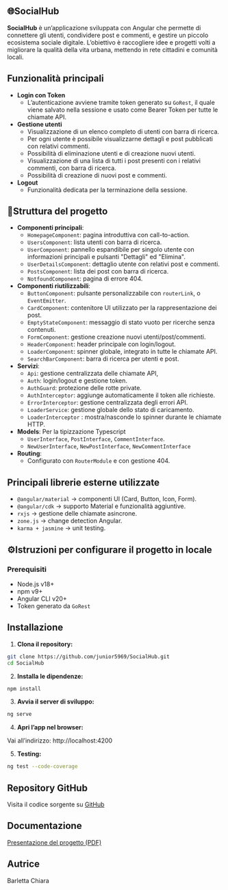 ## 🌐SocialHub

**SocialHub** è un’applicazione sviluppata con Angular che permette di connettere gli utenti, condividere post e commenti, e gestire un piccolo ecosistema sociale digitale.
L’obiettivo è raccogliere idee e progetti volti a migliorare la qualità della vita urbana, mettendo in rete cittadini e comunità locali.


## Funzionalità principali

- **Login con Token**
   - L’autenticazione avviene tramite token generato su `GoRest`, il quale viene salvato nella sessione e usato come Bearer Token per tutte le chiamate API.
- **Gestione utenti**
   - Visualizzazione di un elenco completo di utenti con barra di ricerca.
   - Per ogni utente è possibile visualizzarne dettagli e post pubblicati con relativi commenti.
   - Possibilità di eliminazione utenti e di creazione nuovi utenti.
   - Visualizzazione di una lista di tutti i post presenti con i relativi commenti, con barra di ricerca.
   - Possibilità di creazione di nuovi post e commenti.
- **Logout**
   - Funzionalità dedicata per la terminazione della sessione.


## 📂Struttura del progetto 

- **Componenti principali**: 
  - `HomepageComponent`: pagina introduttiva con call-to-action.
  - `UsersComponent`: lista utenti con barra di ricerca.
  - `UserComponent`: pannello espandibile per singolo utente con informazioni principali e pulsanti "Dettagli" ed "Elimina".
  - `UserDetailsComponent`: dettaglio utente con relativi post e commenti.
  - `PostsComponent`: lista dei post con barra di ricerca.
  - `NotfoundComponent`: pagina di errore 404.
- **Componenti riutilizzabili**:
  - `ButtonComponent`: pulsante personalizzabile con `routerLink`, o `EventEmitter`.
  - `CardComponent`: contenitore UI utilizzato per la rappresentazione dei post.
  - `EmptyStateComponent`: messaggio di stato vuoto per ricerche senza contenuti.
  - `FormComponent`: gestione creazione nuovi utenti/post/commenti.
  - `HeaderComponent`: header principale con login/logout.
  - `LoaderComponent`: spinner globale, integrato in tutte le chiamate API.
  - `SearchBarComponent`: barra di ricerca per utenti e post.
- **Servizi**:
  - `Api`: gestione centralizzata delle chiamate API, 
  - `Auth`: login/logout e gestione token.
  - `AuthGuard`: protezione delle rotte private.
  - `AuthInterceptor`: aggiunge automaticamente il token alle richieste.
  - `ErrorInterceptor`: gestione centralizzata degli errori API.
  - `LoaderService`: gestione globale dello stato di caricamento.
  - `LoaderInterceptor` : mostra/nasconde lo spinner durante le chiamate HTTP.
- **Models**:
Per la tipizzazione Typescript
  - `UserInterface`, `PostInterface`, `CommentInterface`.
  - `NewUserInterface`, `NewPostInterface`, `NewCommentInterface` 
- **Routing**:
  - Configurato con `RouterModule` e con gestione 404.


## Principali librerie esterne utilizzate

- `@angular/material` → componenti UI (Card, Button, Icon, Form).  
- `@angular/cdk` → supporto Material e funzionalità aggiuntive.  
- `rxjs` → gestione delle chiamate asincrone.  
- `zone.js` → change detection Angular.
- `karma + jasmine` → unit testing.
 

## ⚙️Istruzioni per configurare il progetto in locale

### Prerequisiti

- Node.js v18+  
- npm v9+  
- Angular CLI v20+  
- Token generato da `GoRest`


## Installazione

1. **Clona il repository:**

```bash
git clone https://github.com/junior5969/SocialHub.git
cd SocialHub
```

2. **Installa le dipendenze:**

```bash
npm install
```

3. **Avvia il server di sviluppo:**

```bash
ng serve
```

4. **Apri l’app nel browser:**

Vai all’indirizzo: http://localhost:4200


5. **Testing:**

```bash
ng test --code-coverage
```


## Repository GitHub

Visita il codice sorgente su [GitHub](https://github.com/junior5969/SocialHub)


## Documentazione 

[Presentazione del progetto (PDF)](./Presentazione.pdf)


## Autrice

Barletta Chiara 
